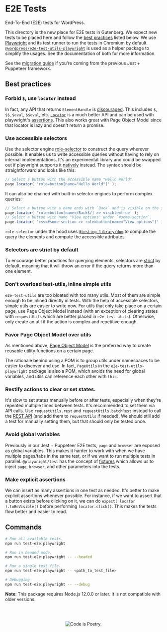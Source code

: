 # E2E Tests

End-To-End (E2E) tests for WordPress.

This directory is the new place for E2E tests in Gutenberg. We expect new tests to be placed here and follow the [best practices](#best-practices) listed below. We use [Playwright](https://playwright.dev/) and its test runner to run the tests in Chromium by default. [`@wordpress/e2e-test-utils-playwright`](https://github.com/WordPress/gutenberg/tree/HEAD/packages/e2e-test-utils-playwright) is used as a helper package to simplify the usages. See the documentation of both for more information.

See the [migration guide](https://github.com/WordPress/gutenberg/tree/HEAD/test/e2e/MIGRATION.md) if you're coming from the previous Jest + Puppeteer framework.

## Best practices

### Forbid `$`, use `locator` instead

In fact, any API that returns `ElementHandle` is [discouraged](https://playwright.dev/docs/api/class-page#page-query-selector). This includes `$`, `$$`, `$eval`, `$$eval`, etc. [`Locator`](https://playwright.dev/docs/api/class-locator) is a much better API and can be used with playwright's [assertions](https://playwright.dev/docs/api/class-locatorassertions). This also works great with Page Object Model since that locator is lazy and doesn't return a promise.

### Use accessible selectors

Use the selector engine [role-selector](https://github.com/kevin940726/role-selector) to construct the query wherever possible. It enables us to write accessible queries without having to rely on internal implementations. It's an experimental library and could be swapped out if playwright supports it [natively](https://github.com/microsoft/playwright/issues/11182) instead. The syntax should be straightforward and looks like this:

```js
// Select a button with the accessible name "Hello World".
page.locator( 'role=button[name="Hello World"]' );
```

It can also be chained with built-in selector engines to perform complex queries:

```js
// Select a button with a name ends with `Back` and is visible on the screen.
page.locator( 'role=button[name=/Back$/] >> visible=true' );
// Select a button with name "View options" under `#some-section`.
page.locator( 'css=#some-section >> role=button[name="View options"]' );
```

`role-selector` under the hood uses [`@testing-library/dom`](https://github.com/testing-library/dom-testing-library) to compute the query the elements and compute the accessible attributes.

### Selectors are strict by default

To encourage better practices for querying elements, selectors are [strict](https://playwright.dev/docs/api/class-browser#browser-new-page-option-strict-selectors) by default, meaning that it will throw an error if the query returns more than one element.

### Don't overload test-utils, inline simple utils

`e2e-test-utils` are too bloated with too many utils. Most of them are simple enough to be inlined directly in tests. With the help of accessible selectors, simple utils are easier to write now. For utils that only take place on a certain page, use Page Object Model instead (with an exception of clearing states with `requestUtils` which are better placed in `e2e-test-utils`). Otherwise, only create an util if the action is complex and repetitive enough.

### Favor Page Object Model over utils

As mentioned above, [Page Object Model](https://playwright.dev/docs/test-pom) is the preferred way to create reusable utility functions on a certain page.

The rationale behind using a POM is to group utils under namespaces to be easier to discover and use. In fact, `PageUtils` in the `e2e-test-utils-playwright` package is also a POM, which avoids the need for global variables, and utils can reference each other with `this`.

### Restify actions to clear or set states.

It's slow to set states manually before or after tests, especially when they're repeated multiple times between tests. It's recommended to set them via API calls. Use `requestUtils.rest` and `requestUtils.batchRest` instead to call the [REST API](https://developer.wordpress.org/rest-api/reference/) (and add them to `requestUtils` if needed). We should still add a test for manually setting them, but that should only be tested once.

### Avoid global variables

Previously in our Jest + Puppeteer E2E tests, `page` and `browser` are exposed as global variables. This makes it harder to work with when we have multiple pages/tabs in the same test, or if we want to run multiple tests in parallel. `@playwright/test` has the concept of [fixtures](https://playwright.dev/docs/test-fixtures) which allows us to inject `page`, `browser`, and other parameters into the tests.

### Make explicit assertions

We can insert as many assertions in one test as needed. It's better to make explicit assertions whenever possible. For instance, if we want to assert that a button exists before clicking on it, we can do `expect( locator ).toBeVisible()` before performing `locator.click()`. This makes the tests flow better and easier to read.

## Commands

```bash
# Run all available tests.
npm run test-e2e:playwright

# Run in headed mode.
npm run test-e2e:playwright -- --headed

# Run a single test file.
npm run test-e2e:playwright -- <path_to_test_file>

# Debugging
npm run test-e2e:playwright -- --debug
```

**Note**: This package requires Node.js 12.0.0 or later. It is not compatible with older versions.

<br/><br/><p align="center"><img src="https://s.w.org/style/images/codeispoetry.png?1" alt="Code is Poetry." /></p>
